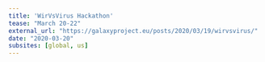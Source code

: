 ```yaml
---
title: 'WirVsVirus Hackathon'
tease: "March 20-22"
external_url: "https://galaxyproject.eu/posts/2020/03/19/wirvsvirus/"
date: "2020-03-20"
subsites: [global, us]
---
```

